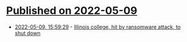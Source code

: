 # [Published on 2022-05-09](index.md)

* [2022-05-09, 15:59:29](https://news.ycombinator.com/item?id=31315803) - [Illinois college, hit by ransomware attack, to shut down](https://www.nbcnews.com/tech/security/ransomware-attack-covid-combine-shutter-illinois-college-rcna24905)
